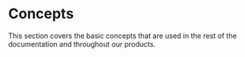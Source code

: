 # Concepts

This section covers the basic concepts that are used in the rest of the documentation and throughout our products.
